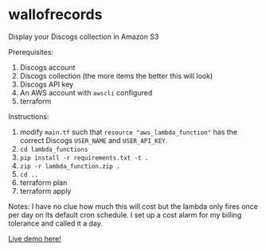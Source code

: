 # wallofrecords
Display your Discogs collection in Amazon S3

Prerequisites:
1. Discogs account
2. Discogs collection (the more items the better this will look)
3. Discogs API key
4. An AWS account with `awscli` configured
4. terraform

Instructions:
1. modify `main.tf` such that `resource "aws_lambda_function"` has the correct Discogs `USER_NAME` and `USER_API_KEY`.
2. `cd lambda_functions`
3. `pip install -r requirements.txt -t .`
4. `zip -r lambda_function.zip .`
5. `cd ..`
2. terraform plan
3. terraform apply

Notes:
I have no clue how much this will cost but the lambda only fires once per day on its default cron schedule.  I set up a cost alarm for my billing tolerance and called it a day.

[Live demo here!](https://album-photos-gvqelm.s3.amazonaws.com/index.html)